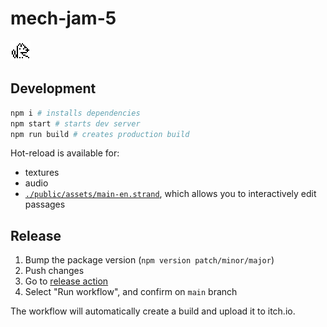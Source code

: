 # mech-jam-5

![icon](./public/assets/icon.png)

## Development

```sh
npm i # installs dependencies
npm start # starts dev server
npm run build # creates production build
```

Hot-reload is available for:

- textures
- audio
- [`./public/assets/main-en.strand`](./public/assets/main-en.strand), which allows you to interactively edit passages

## Release

1. Bump the package version (`npm version patch/minor/major`)
2. Push changes
3. Go to [release action](https://github.com/USERNAME/REPO/actions/workflows/release.yml)
4. Select "Run workflow", and confirm on `main` branch

The workflow will automatically create a build and upload it to itch.io.
